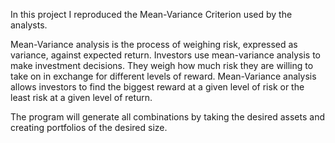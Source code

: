 In this project I reproduced the Mean-Variance Criterion used by the analysts.

Mean-Variance analysis is the process of weighing risk, expressed as variance, against expected return.
Investors use mean-variance analysis to make investment decisions. They weigh how much risk they are willing to take on in exchange for different levels of reward.
Mean-Variance analysis allows investors to find the biggest reward at a given level of risk or the least risk at a given level of return.

The program will generate all combinations by taking the desired assets and creating portfolios of the desired size.